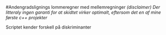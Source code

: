 #Andengradslignings lommeregner med mellemregninger
*_(disclaimer)_*
_Der litteraly ingen garanti for at skidtet virker optimalt, eftersom det en af mine første c++ projekter_


Scriptet kender forskell på diskriminanter 
